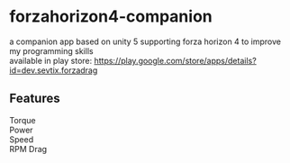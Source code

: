 # forzahorizon4-companion
a companion app based on unity 5 supporting forza horizon 4 to improve my programming skills<br>
available in play store: https://play.google.com/store/apps/details?id=dev.sevtix.forzadrag

## Features
Torque<br>
Power<br>
Speed<br>
RPM
Drag
